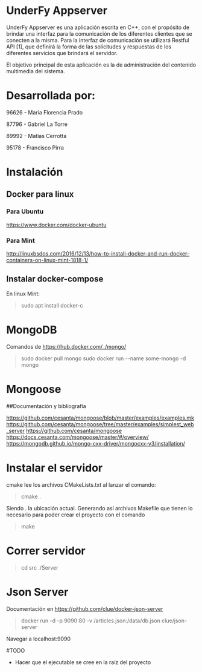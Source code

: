 # UnderFy Appserver

UnderFy Appserver es una aplicación escrita en C++, con el propósito de brindar una interfaz para la comunicación de los
diferentes clientes que se conecten a la misma. Para la interfaz de comunicación se utilizará
Restful API [1], que definirá la forma de las solicitudes y respuestas de los diferentes servicios
que brindará el servidor.

El objetivo principal de esta aplicación es la de administración del contenido multimedia del
sistema.

# Desarrollada por:

96626 - Maria Florencia Prado 

87796 - Gabriel La Torre

89992 - Matias Cerrotta

95178 - Francisco Pirra

# Instalación

## Docker para linux

### Para Ubuntu

https://www.docker.com/docker-ubuntu

### Para Mint

http://linuxbsdos.com/2016/12/13/how-to-install-docker-and-run-docker-containers-on-linux-mint-1818-1/

## Instalar docker-compose

En linux Mint:
>sudo apt install docker-c

# MongoDB

Comandos de https://hub.docker.com/_/mongo/

> sudo docker pull mongo sudo docker run --name some-mongo -d mongo

# Mongoose

##Documentación y bibliografía

https://github.com/cesanta/mongoose/blob/master/examples/examples.mk
https://github.com/cesanta/mongoose/tree/master/examples/simplest_web_server
https://github.com/cesanta/mongoose
https://docs.cesanta.com/mongoose/master/#/overview/
https://mongodb.github.io/mongo-cxx-driver/mongocxx-v3/installation/

# Instalar el servidor

cmake lee los archivos CMakeLists.txt al lanzar el comando:

> cmake .

Siendo . la ubicación actual. Generando así archivos Makefile que tienen lo necesario para poder crear el proyecto con el comando

> make

# Correr servidor

> cd src
> ./Server

# Json Server

Documentación en https://github.com/clue/docker-json-server

> docker run -d -p 9090:80 -v <path absoluto>/articles.json:/data/db.json clue/json-server

Navegar a localhost:9090


#TODO

* Hacer que el ejecutable se cree en la raíz del proyecto

